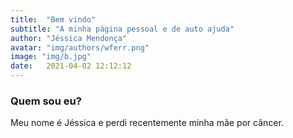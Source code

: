 ```yaml
---
title:  "Bem vindo"
subtitle: "A minha página pessoal e de auto ajuda"
author: "Jéssica Mendonça"
avatar: "img/authors/wferr.png"
image: "img/b.jpg"
date:   2021-04-02 12:12:12
---
```


### Quem sou eu?

Meu nome é Jéssica e perdi recentemente minha mãe por câncer.